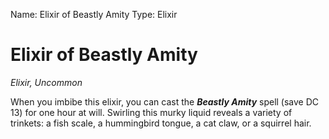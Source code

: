 Name: Elixir of Beastly Amity
Type: Elixir

# Elixir of Beastly Amity
_Elixir, Uncommon_

When you imbibe this elixir, you can cast the **_Beastly Amity_** spell (save DC 13) for one hour at will. Swirling this murky liquid reveals a variety of trinkets: a fish scale, a hummingbird tongue, a cat claw, or a squirrel hair. 
